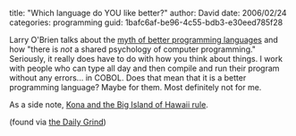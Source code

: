 
title: "Which language do YOU like better?"
author: David
date: 2006/02/24
categories: programming
guid: 1bafc6af-be96-4c55-bdb3-e30eed785f28

Larry O'Brien talks about the [myth of better programming languages](http://www.knowing.net/PermaLink,guid,0d0da954-a465-43e7-8483-3024f7657528.aspx) and how "there is *not* a shared psychology of computer programming." Seriously, it really does have to do with how you think about things. I work with people who can type all day and then compile and run their program without any errors... in COBOL. Does that mean that it is a better programming language? Maybe for them. Most definitely not for me.

As a side note, [Kona and the Big Island of Hawaii rule](http://www.mohundro.com/Photos.aspx?gallery=Honeymoon+in+Hawaii).

(found via [the Daily Grind](http://www.larkware.com/dg5/TheDailyGrind825.html))

